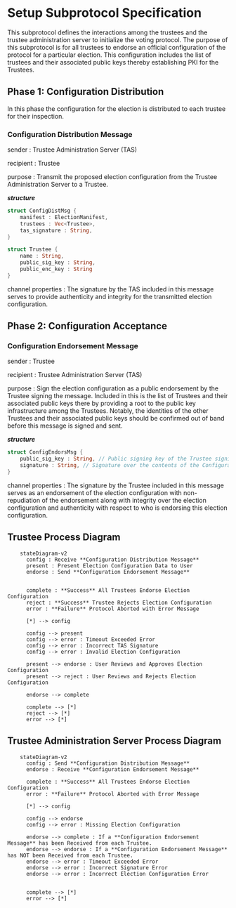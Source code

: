 # Setup Subprotocol Specification

This subprotocol defines the interactions among the trustees and the trustee administration server to initialize the voting protocol. The purpose of this subprotocol is for all trustees to endorse an official configuration of the protocol for a particular election. This configuration includes the list of trustees and their associated public keys thereby establishing PKI for the Trustees.

## Phase 1: Configuration Distribution

In this phase the configuration for the election is distributed to each trustee for their inspection.

### Configuration Distribution Message

sender
: Trustee Administration Server (TAS)

recipient
: Trustee

purpose
: Transmit the proposed election configuration from the Trustee Administration Server to a Trustee.

***structure***

```rust
struct ConfigDistMsg {
    manifest : ElectionManifest,
    trustees : Vec<Trustee>,
    tas_signature : String,
}

struct Trustee {
    name : String,
    public_sig_key : String,
    public_enc_key : String
}
```

channel properties
: The signature by the TAS included in this message serves to provide authenticity and integrity for the transmitted election configuration.

## Phase 2: Configuration Acceptance

### Configuration Endorsement Message

sender
: Trustee

recipient
: Trustee Administration Server (TAS)

purpose
: Sign the election configuration as a public endorsement by the Trustee signing the message. Included in this is the list of Trustees and their associated public keys there by providing a root to the public key infrastructure among the Trustees. Notably, the identities of the other Trustees and their associated public keys should be confirmed out of band before this message is signed and sent.

***structure***

```rust
struct ConfigEndorsMsg {
    public_sig_key : String, // Public signing key of the Trustee signing/endorsing the configuration
    signature : String, // Signature over the contents of the Configuration Distribution Message
}
```

channel properties
: The signature by the Trustee included in this message serves as an endorsement of the election configuration with non-repudiation of the endorsement along with integrity over the election configuration and authenticity with respect to who is endorsing this election configuration.

## Trustee Process Diagram

```mermaid
    stateDiagram-v2
      config : Receive **Configuration Distribution Message**
      present : Present Election Configuration Data to User
      endorse : Send **Configuration Endorsement Message**


      complete : **Success** All Trustees Endorse Election Configuration
      reject : **Success** Trustee Rejects Election Configuration
      error : **Failure** Protocol Aborted with Error Message

      [*] --> config

      config --> present
      config --> error : Timeout Exceeded Error
      config --> error : Incorrect TAS Signature
      config --> error : Invalid Election Configuration

      present --> endorse : User Reviews and Approves Election Configuration
      present --> reject : User Reviews and Rejects Election Configuration

      endorse --> complete

      complete --> [*]
      reject --> [*]
      error --> [*]
```

## Trustee Administration Server Process Diagram

```mermaid
    stateDiagram-v2
      config : Send **Configuration Distribution Message**
      endorse : Receive **Configuration Endorsement Message**

      complete : **Success** All Trustees Endorse Election Configuration
      error : **Failure** Protocol Aborted with Error Message

      [*] --> config

      config --> endorse
      config --> error : Missing Election Configuration

      endorse --> complete : If a **Configuration Endorsement Message** has been Received from each Trustee.
      endorse --> endorse : If a **Configuration Endorsement Message** has NOT been Received from each Trustee.
      endorse --> error : Timeout Exceeded Error
      endorse --> error : Incorrect Signature Error
      endorse --> error : Incorrect Election Configuration Error


      complete --> [*]
      error --> [*]
```
